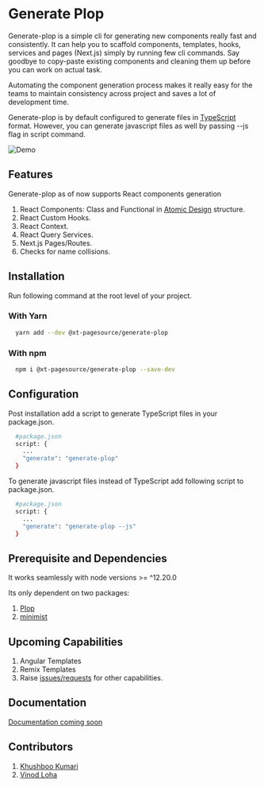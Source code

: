 
# Generate Plop

Generate-plop is a simple cli for generating new components really fast and consistently. It can help 
you to scaffold components, templates, hooks, services and pages (Next.js) simply by running few 
cli commands. Say goodbye to copy-paste existing components and cleaning them up before you can work on actual task.

Automating the component generation process makes it really easy for 
the teams to maintain consistency across project and saves a lot of development time. 

Generate-plop is by default configured to generate files in [TypeScript](https://www.typescriptlang.org/) format. However, you can generate javascript files as well by passing --js flag in script command.

![Demo](https://s10.gifyu.com/images/generate-plop.gif)

## Features

Generate-plop as of now supports React components generation

1. React Components: Class and Functional in [Atomic Design](https://atomicdesign.bradfrost.com/) structure. 
2. React Custom Hooks.
3. React Context.
4. React Query Services.
5. Next.js Pages/Routes.
6. Checks for name collisions. 

## Installation

Run following command at the root level of your project.

### With Yarn
```bash
  yarn add --dev @xt-pagesource/generate-plop
```

### With npm
```bash
  npm i @xt-pagesource/generate-plop --save-dev
```

## Configuration 

Post installation add a script to generate TypeScript files in your package.json. 

```bash
  #package.json
  script: {
    ...
    "generate": "generate-plop"
  }
```

To generate javascript files instead of TypeScript add following script to package.json.

```bash
  #package.json
  script: {
    ...
    "generate": "generate-plop --js"
  }
```

## Prerequisite and Dependencies

It works seamlessly with node versions >= ^12.20.0

Its only dependent on two packages: 
1. [Plop](https://www.npmjs.com/package/plop)
2. [minimist](https://www.npmjs.com/package/minimist)

## Upcoming Capabilities

1. Angular Templates
2. Remix Templates
3. Raise [issues/requests](https://github.com/pagesource/component-generator/issues) for other capabilities. 

## Documentation

[Documentation coming soon](https://linktodocumentation)
## Contributors

1. [Khushboo Kumari](https://github.com/khus29)
2. [Vinod Loha](https://github.com/vinodloha)